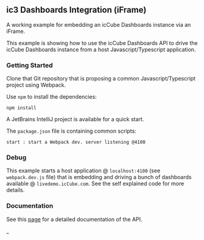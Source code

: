 ## ic3 Dashboards Integration (iFrame)

A working example for embedding an icCube Dashboards instance via an iFrame.

This example is showing how to use the icCube Dashboards API to drive the icCube Dashboards instance from a host
Javascript/Typescript application.

### Getting Started

Clone that Git repository that is proposing a common Javascript/Typescript project using Webpack.

Use `npm` to install the dependencies:

    npm install

A JetBrains IntelliJ project is available for a quick start.

The `package.json` file is containing common scripts:

    start : start a Webpack dev. server listening @4100 

### Debug

This example starts a host application @ `localhost:4100` (see `webpack.dev.js` file) that is embedding and driving a
bunch of dashboards available @ `livedemo.icCube.com`. See the self explained code for more details.

### Documentation

See this [page](https://github.com/iccube-software/ic3-reporting-api/blob/main/doc/embed/Overview.md)
for a detailed documentation of the API.

_
